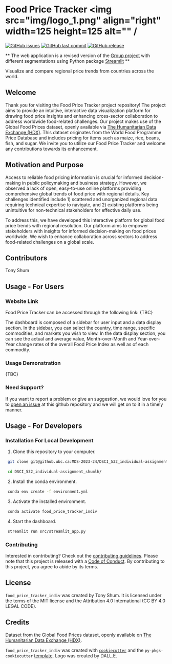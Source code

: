 # Food Price Tracker <img src="img/logo_1.png" align="right" width=125 height=125 alt="" /

[![GitHub issues](https://img.shields.io/github/issues/UBC-MDS/DSCI-532_2024_19_food-price-tracker.svg)](https://github.ubc.ca/MDS-2023-24/DSCI_532_individual-assignment_shumlh/issues)
[![GitHub last commit](https://img.shields.io/github/last-commit/UBC-MDS/DSCI-532_2024_19_food-price-tracker.svg)](https://github.ubc.ca/MDS-2023-24/DSCI_532_individual-assignment_shumlh/commits/main)
[![GitHub release](https://img.shields.io/github/release/UBC-MDS/DSCI-532_2024_19_food-price-tracker.svg)](https://github.ubc.ca/MDS-2023-24/DSCI_532_individual-assignment_shumlh/releases)


** The web application is a revised version of the [Group project](https://github.com/UBC-MDS/DSCI-532_2024_19_food-price-tracker) with different segmentations using Python package [Streamlit](https://docs.streamlit.io/) **

Visualize and compare regional price trends from countries across the world.

## Welcome

Thank you for visiting the Food Price Tracker project repository!
The project aims to provide an intuitive, interactive data visualization platform for drawing food price insights and enhancing cross-sector collaboration to address worldwide food-related challenges.
Our project makes use of the Global Food Prices dataset, openly available via [The Humanitarian Data Exchange (HDX)](https://data.humdata.org/dataset/global-wfp-food-prices). 
This dataset originates from the World Food Programme Price Database and includes pricing for items such as maize, rice, beans, fish, and sugar.
We invite you to utilize our Food Price Tracker and welcome any contributions towards its enhancement.

## Motivation and Purpose

Access to reliable food pricing information is crucial for informed decision-making in public policymaking and business strategy. However, we observed a lack of open, easy-to-use online platforms providing comprehensive global trends of food price with regional details. Key challenges identified include 1) scattered and unorganized regional data requiring technical expertise to navigate, and 2) existing platforms being unintuitive for non-technical stakeholders for effective daily use.

To address this, we have developed this interactive platform for global food price trends with regional resolution. Our platform aims to empower stakeholders with insights for informed decision-making on food prices worldwide. We wish to enhance collaboration across sectors to address food-related challenges on a global scale.

## Contributors

Tony Shum

## Usage - For Users

### Website Link

Food Price Tracker can be accessed through the following link: {TBC}

The dashboard is composed of a sidebar for user input and a data display section. In the sidebar, you can select the country, time range, specific commodities, and markets you wish to view. In the data display section, you can see the actual and average value, Month-over-Month and Year-over-Year change rates of the overall Food Price Index as well as of each commodity.

### Usage Demonstration

{TBC}

### Need Support?

If you want to report a problem or give an suggestion, we would love for you to [open an issue](../../issues) at this github repository and we will get on to it in a timely manner.

## Usage - For Developers

### Installation For Local Development

1. Clone this repository to your computer.

```bash
 git clone git@github.ubc.ca:MDS-2023-24/DSCI_532_individual-assignment_shumlh.git
```
```bash
 cd DSCI_532_individual-assignment_shumlh/
```

2. Install the conda environment.

```bash
 conda env create -f environment.yml
```

3. Activate the installed environment.

```bash
 conda activate food_price_tracker_indiv
```

4. Start the dashboard.

```bash
 streamlit run src/streamlit_app.py
```

### Contributing

Interested in contributing? Check out the [contributing guidelines](CONTRIBUTING.md). Please note that this project is released with a [Code of Conduct](CODE_OF_CONDUCT.md). By contributing to this project, you agree to abide by its terms.

## License

`food_price_tracker_indiv` was created by Tony Shum. It is licensed under the terms of the MIT license and the Attribution 4.0 International (CC BY 4.0 LEGAL CODE).

## Credits

Dataset from the Global Food Prices dataset, openly available on [The Humanitarian Data Exchange (HDX)](https://data.humdata.org/dataset/global-wfp-food-prices).

`food_price_tracker_indiv` was created with [`cookiecutter`](https://cookiecutter.readthedocs.io/en/latest/) and the `py-pkgs-cookiecutter` [template](https://github.com/py-pkgs/py-pkgs-cookiecutter). 
Logo was created by DALL.E.

